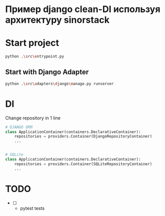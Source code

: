 # Пример django clean-DI используя архитектуру sinorstack

# Start project

```bash
python .\src\entrypoint.py
```

## Start with Django Adapter

```bash
python .\src\adapters\django\manage.py runserver
```

# DI

Change repository in 1 line

```python
# DJANGO ORM
class ApplicationContainer(containers.DeclarativeContainer):
    repositories = providers.Container(DjangoRepositoryContainer)
    ...


# SQLite
class ApplicationContainer(containers.DeclarativeContainer):
    repositories = providers.Container(SQLiteRepositoryContainer)
    ...
```

# TODO 

- [ ] - pytest tests
